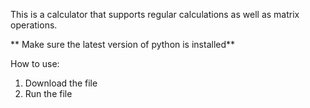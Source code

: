 This is a calculator that supports regular calculations as well as matrix operations.

** Make sure the latest version of python is installed**

How to use:
  1. Download the file
  2. Run the file
